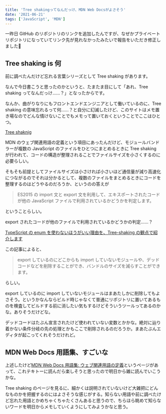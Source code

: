 ```yaml
---
title: 'Tree shakingってなんだっけ、MDN Web Docsがよさそう'
date: '2021-06-21'
tags: ['JavaScript', 'MDN']
---
```


一昨日 GitHub のリポジトリのリンクを追加したんですが、なぜかプライベートリポジトリになっていてリンク先が見れなかったみたいで報告をいただき修正しました:bow:

## Tree shaking is 何

前に調べたんだけど忘れる言葉シリーズとして Tree shaking があります。

なんで今日書こうと思ったのかというと、たまたま目にして「あれ、Tree shaking ってなんだっけ……？」となったからです。

なんか、曲がりなりにもフロントエンドエンジニアとして働いているのに、Tree shaking の意味忘れるって何……？と自分に幻滅したけど、このサイトはメモ置き場なのでどんな情けないことでもメモって置いておくということでここはひとつ。

[Tree shaknig](https://developer.mozilla.org/ja/docs/Glossary/Tree_shaking)

MDN のウェブ関連用語の定義という項目にあったんだけど、モジュールバンドラーが複数の JavaScript のファイルをひとつにまとめるときに Tree shaking が行われて、コードの構造が整理されることでファイルサイズを小さくするのに必要らしい。

そもそも前提としてファイルサイズは小さければ小さいほど通信量が減り高速化につながるのでそれは分かるとして、複数のファイルをまとめるときにコードを整理するのはどうやるのだろうか、というのの答えが

> ES2015 の import 文と export 文を利用して、エキスポートされたコードが他の JavaScript ファイルで利用されているかどうかを判定します。

ということらしい。

export されたコードが他のファイルで利用されているかどうかの判定……？

[TypeScript の enum を使わないほうがいい理由を、Tree-shaking の観点で紹介します](https://engineering.linecorp.com/ja/blog/typescript-enum-tree-shaking/)

この記事によると、

> export しているのにどこからも import していないモジュールや、デッドコードなどを削除することができ、バンドルのサイズを減らすことができます。

らしい。

export しているのに import していないモジュールはまあたしかに削除してもよさそう。というかなんならビルド時じゃなくて普通にリポジトリに置いてあるものを検査してビルドする前に消したい気もするけどそういうツールってあるのかな。ありそうだけどな。

デッドコードはたぶん宣言されたけど使われていない変数とかかな。絶対に辿り着かない条件分岐の先の処理とかもここで削除されるのだろうか。まあたぶんエディタが起こってくれそうだけれど。

## MDN Web Docs 用語集、すごいな

上述したけど[MDN Web Docs 用語集: ウェブ関連用語の定義](https://developer.mozilla.org/ja/docs/Glossary)というページがあって、これテキトーに読んだら楽しそうと思ったので明日から雑に読んでいこうかな。

Tree shaking のページを見るに、細かくは説明されていないけど大雑把にどんなものかを把握するのにはよさそうな感じがする。知らない用語や前に調べたけど忘れた用語とかめちゃくちゃたくさんあると思うので、ちらほら眺めて知らないワードを明日からメモしていくようにしてみようかなと思う。
